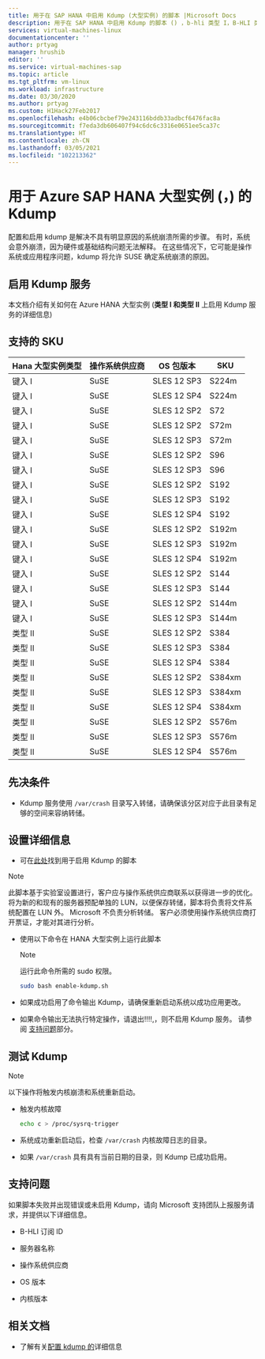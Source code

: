 ```yaml
---
title: 用于在 SAP HANA 中启用 Kdump (大型实例) 的脚本 |Microsoft Docs
description: 用于在 SAP HANA 中启用 Kdump 的脚本 () ，b-hli 类型 I，B-HLI 类型 II
services: virtual-machines-linux
documentationcenter: ''
author: prtyag
manager: hrushib
editor: ''
ms.service: virtual-machines-sap
ms.topic: article
ms.tgt_pltfrm: vm-linux
ms.workload: infrastructure
ms.date: 03/30/2020
ms.author: prtyag
ms.custom: H1Hack27Feb2017
ms.openlocfilehash: e4b06cbcbef79e243116bddb33adbcf6476fac8a
ms.sourcegitcommit: f7eda3db606407f94c6dc6c3316e0651ee5ca37c
ms.translationtype: HT
ms.contentlocale: zh-CN
ms.lasthandoff: 03/05/2021
ms.locfileid: "102213362"
---
```

# <a name="kdump-for-sap-hana-on-azure-large-instances-hli"></a>用于 Azure SAP HANA 大型实例 (，) 的 Kdump

配置和启用 kdump 是解决不具有明显原因的系统崩溃所需的步骤。
有时，系统会意外崩溃，因为硬件或基础结构问题无法解释。
在这些情况下，它可能是操作系统或应用程序问题，kdump 将允许 SUSE 确定系统崩溃的原因。

## <a name="enable-kdump-service"></a>启用 Kdump 服务

本文档介绍有关如何在 Azure HANA 大型实例 (**类型 I 和类型 II** 上启用 Kdump 服务的详细信息) 

## <a name="supported-skus"></a>支持的 SKU

|  Hana 大型实例类型   |  操作系统供应商   |  OS 包版本   |  SKU |
|-----------------------------|--------------|-----------------------|-------------|
|   键入 I                    |  SuSE        |   SLES 12 SP3         |  S224m      |
|   键入 I                    |  SuSE        |   SLES 12 SP4         |  S224m      |
|   键入 I                    |  SuSE        |   SLES 12 SP2         |  S72        |
|   键入 I                    |  SuSE        |   SLES 12 SP2         |  S72m       |
|   键入 I                    |  SuSE        |   SLES 12 SP3         |  S72m       |
|   键入 I                    |  SuSE        |   SLES 12 SP2         |  S96        |
|   键入 I                    |  SuSE        |   SLES 12 SP3         |  S96        |
|   键入 I                    |  SuSE        |   SLES 12 SP2         |  S192       |
|   键入 I                    |  SuSE        |   SLES 12 SP3         |  S192       |
|   键入 I                    |  SuSE        |   SLES 12 SP4         |  S192       |
|   键入 I                    |  SuSE        |   SLES 12 SP2         |  S192m      |
|   键入 I                    |  SuSE        |   SLES 12 SP3         |  S192m      |
|   键入 I                    |  SuSE        |   SLES 12 SP4         |  S192m      |
|   键入 I                    |  SuSE        |   SLES 12 SP2         |  S144       |
|   键入 I                    |  SuSE        |   SLES 12 SP3         |  S144       |
|   键入 I                    |  SuSE        |   SLES 12 SP2         |  S144m      |
|   键入 I                    |  SuSE        |   SLES 12 SP3         |  S144m      |
|   类型 II                   |  SuSE        |   SLES 12 SP2         |  S384       |
|   类型 II                   |  SuSE        |   SLES 12 SP3         |  S384       |
|   类型 II                   |  SuSE        |   SLES 12 SP4         |  S384       |
|   类型 II                   |  SuSE        |   SLES 12 SP2         |  S384xm     |
|   类型 II                   |  SuSE        |   SLES 12 SP3         |  S384xm     |
|   类型 II                   |  SuSE        |   SLES 12 SP4         |  S384xm     |
|   类型 II                   |  SuSE        |   SLES 12 SP2         |  S576m      |
|   类型 II                   |  SuSE        |   SLES 12 SP3         |  S576m      |
|   类型 II                   |  SuSE        |   SLES 12 SP4         |  S576m      |

## <a name="prerequisites"></a>先决条件

- Kdump 服务使用 `/var/crash` 目录写入转储，请确保该分区对应于此目录有足够的空间来容纳转储。

## <a name="setup-details"></a>设置详细信息

- 可在[此处](https://github.com/Azure/sap-hana-tools/blob/master/tools/enable-kdump.sh)找到用于启用 Kdump 的脚本
> [!NOTE]
> 此脚本基于实验室设置进行，客户应与操作系统供应商联系以获得进一步的优化。
> 将为新的和现有的服务器预配单独的 LUN，以便保存转储，脚本将负责将文件系统配置在 LUN 外。
> Microsoft 不负责分析转储。 客户必须使用操作系统供应商打开票证，才能对其进行分析。

- 使用以下命令在 HANA 大型实例上运行此脚本

    > [!NOTE]
    > 运行此命令所需的 sudo 权限。

    ```bash
    sudo bash enable-kdump.sh
    ```

- 如果成功启用了命令输出 Kdump，请确保重新启动系统以成功应用更改。

- 如果命令输出无法执行特定操作，请退出!!!!,，则不启用 Kdump 服务。 请参阅 [支持问题](#support-issue)部分。

## <a name="test-kdump"></a>测试 Kdump

> [!NOTE]
>  以下操作将触发内核崩溃和系统重新启动。

- 触发内核故障

    ```bash
    echo c > /proc/sysrq-trigger
    ```

- 系统成功重新启动后，检查 `/var/crash` 内核故障日志的目录。

- 如果 `/var/crash` 具有具有当前日期的目录，则 Kdump 已成功启用。

## <a name="support-issue"></a>支持问题

如果脚本失败并出现错误或未启用 Kdump，请向 Microsoft 支持团队上报服务请求，并提供以下详细信息。

* B-HLI 订阅 ID

* 服务器名称

* 操作系统供应商

* OS 版本

* 内核版本

## <a name="related-documents"></a>相关文档
- 了解有关[配置 kdump 的](https://www.suse.com/support/kb/doc/?id=3374462)详细信息
